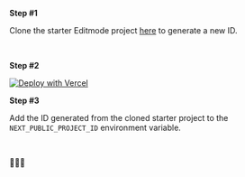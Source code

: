 **Step #1**

Clone the starter Editmode project <a href="https://app.editmode.com/projects/prj_Y5HfCBS4rqZg/clone" target="_blank">here</a> to generate a new ID.

<br/>

**Step #2**

[![Deploy with Vercel](https://vercel.com/button)](https://vercel.com/new/git/external?repository-url=https%3A%2F%2Fgithub.com%2Feditmodelabs%2Fmsiab%2Ftree%2Fmain%2Fthemes%2Flagos?&env=NEXT_PUBLIC_PROJECT_ID)

**Step #3**

Add the ID generated from the cloned starter project to the `NEXT_PUBLIC_PROJECT_ID` environment variable.

<br/>

🚀🚀🚀
